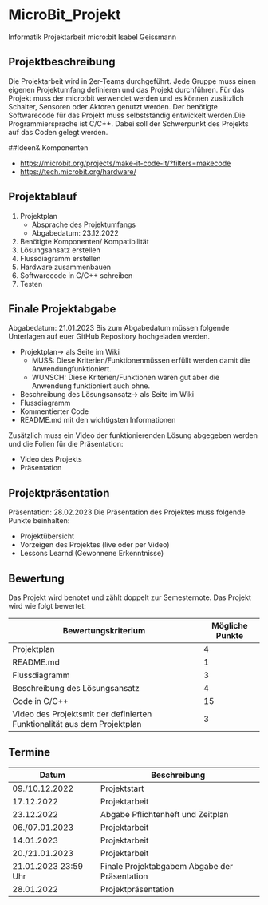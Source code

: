 # MicroBit_Projekt
Informatik Projektarbeit micro:bit Isabel Geissmann

## Projektbeschreibung
Die Projektarbeit wird in 2er-Teams durchgeführt. Jede Gruppe muss einen eigenen Projektumfang definieren und das Projekt durchführen. Für das Projekt muss der micro:bit verwendet werden und es können zusätzlich Schalter, Sensoren oder Aktoren genutzt werden. Der benötigte Softwarecode für das Projekt muss selbstständig entwickelt werden.Die Programmiersprache ist C/C++. Dabei soll der Schwerpunkt des Projekts auf das Coden gelegt werden.

##Ideen& Komponenten
* https://microbit.org/projects/make-it-code-it/?filters=makecode
* https://tech.microbit.org/hardware/

## Projektablauf
1. Projektplan
   * Absprache des Projektumfangs
   * Abgabedatum: 23.12.2022
2. Benötigte Komponenten/ Kompatibilität
3. Lösungsansatz erstellen
4. Flussdiagramm erstellen
5. Hardware zusammenbauen
6. Softwarecode in C/C++ schreiben
7. Testen

## Finale Projektabgabe
Abgabedatum: 21.01.2023 
Bis zum Abgabedatum müssen folgende Unterlagen auf euer GitHub Repository hochgeladen werden.
* Projektplan→ als Seite im Wiki
  * MUSS: Diese Kriterien/Funktionenmüssen erfüllt werden damit die Anwendungfunktioniert.
  * WUNSCH: Diese Kriterien/Funktionen wären gut aber die Anwendung funktioniert auch ohne.
* Beschreibung des Lösungsansatz→ als Seite im Wiki
* Flussdiagramm
* Kommentierter Code
* README.md mit den wichtigsten Informationen

Zusätzlich muss ein Video der funktionierenden Lösung abgegeben werden und die Folien für die Präsentation:
* Video des Projekts
* Präsentation

## Projektpräsentation
Präsentation: 28.02.2023 
Die Präsentation des Projektes muss folgende Punkte beinhalten:
* Projektübersicht
* Vorzeigen des Projektes (live oder per Video)
* Lessons Learnd (Gewonnene Erkenntnisse)

## Bewertung
Das Projekt wird benotet und zählt doppelt zur Semesternote. Das Projekt wird wie folgt bewertet:

| Bewertungskriterium | Mögliche Punkte |
| ------------- | ------------- |
| Projektplan | 4 |
| README.md | 1 |
| Flussdiagramm | 3 |
| Beschreibung des Lösungsansatz | 4 |
| Code in C/C++ | 15 |
| Video des Projektsmit der definierten Funktionalität aus dem Projektplan | 3 |

## Termine

| Datum | Beschreibung |
| ------------- | ------------- |
| 09./10.12.2022 | Projektstart |
| 17.12.2022     | Projektarbeit |
| 23.12.2022     | Abgabe Pflichtenheft und Zeitplan |
| 06./07.01.2023 | Projektarbeit |
| 14.01.2023     | Projektarbeit |
| 20./21.01.2023 | Projektarbeit |
| 21.01.2023 23:59 Uhr | Finale Projektabgabem Abgabe der Präsentation |
| 28.01.2022 | Projektpräsentation |
